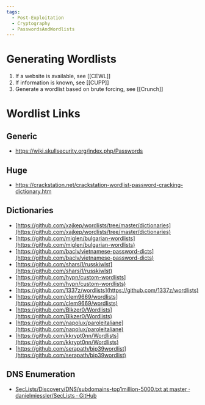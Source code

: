 ```yaml
---
tags:
  - Post-Exploitation
  - Cryptography
  - PasswordsAndWordlists
---
```


# Generating Wordlists

1. If a website is available, see [[CEWL]]
2. If information is known, see [[CUPP]]
3. Generate a wordlist based on brute forcing, see [[Crunch]]

# Wordlist Links

## Generic

* https://wiki.skullsecurity.org/index.php/Passwords
## Huge

* https://crackstation.net/crackstation-wordlist-password-cracking-dictionary.htm
## Dictionaries

- [https://github.com/xajkep/wordlists/tree/master/dictionaries](https://github.com/xajkep/wordlists/tree/master/dictionaries)
- [https://github.com/miglen/bulgarian-wordlists](https://github.com/miglen/bulgarian-wordlists)
- [https://github.com/baclv/vietnamese-password-dicts](https://github.com/baclv/vietnamese-password-dicts)
- [https://github.com/sharsi1/russkiwlst](https://github.com/sharsi1/russkiwlst)
- [https://github.com/hypn/custom-wordlists](https://github.com/hypn/custom-wordlists)
- [https://github.com/1337z/wordlists](https://github.com/1337z/wordlists)
- [https://github.com/clem9669/wordlists](https://github.com/clem9669/wordlists)
- [https://github.com/Blkzer0/Wordlists](https://github.com/Blkzer0/Wordlists)
- [https://github.com/napolux/paroleitaliane](https://github.com/napolux/paroleitaliane)
- [https://github.com/kkrypt0nn/Wordlists](https://github.com/kkrypt0nn/Wordlists)
- [https://github.com/serapath/bip39wordlist](https://github.com/serapath/bip39wordlist)

## DNS Enumeration 

- [SecLists/Discovery/DNS/subdomains-top1million-5000.txt at master · danielmiessler/SecLists · GitHub](https://github.com/danielmiessler/SecLists/blob/master/Discovery/DNS/subdomains-top1million-5000.txt)
